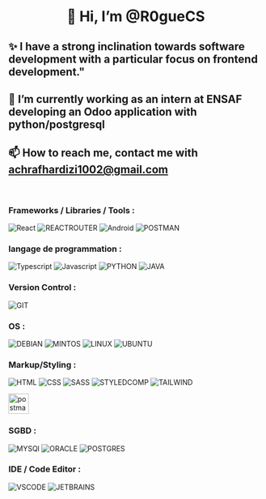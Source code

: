 <h1 align="center"> 👋 Hi, I’m @R0gueCS </h1>
<h2> ✨ I have a strong inclination towards software development with a particular focus on frontend development."</h2>
<h2> 🌱 I’m currently working as an intern at ENSAF developing an Odoo application with python/postgresql </h2>
<h2> 📫 How to reach me, contact me with <a href="achrafhardizi1002@gmail.com ">achrafhardizi1002@gmail.com </a> </h2>
<br>
<h3>  Frameworks / Libraries / Tools :</h3>     

![React](https://img.shields.io/badge/react-%23007FCC.svg?style=for-the-badge&logo=react&logoColor=white)
![REACTROUTER](https://img.shields.io/badge/React_Router-CA4245?style=for-the-badge&logo=react-router&logoColor=white)
![Android](https://img.shields.io/badge/android-%23E34F26.svg?style=for-the-badge&logo=android&logoColor=white)
![POSTMAN](https://img.shields.io/badge/Postman-F6BB43?style=flat-square&logo=Postman&logoColor=white)

<h3> langage de programmation : </h3>
     
![Typescript](https://img.shields.io/badge/TypeScript-007ACC?style=for-the-badge&logo=typescript&logoColor=white)
![Javascript](https://img.shields.io/badge/JavaScript-323330?style=for-the-badge&logo=javascript&logoColor=F7DF1E)
![PYTHON](https://img.shields.io/badge/Python-14354C?style=for-the-badge&logo=python&logoColor=white)
![JAVA](https://img.shields.io/badge/Java-ED8B00?style=for-the-badge&logo=openjdk&logoColor=white)

<h3>  Version Control :</h3>

![GIT](https://img.shields.io/badge/GIT-E44C30?style=for-the-badge&logo=git&logoColor=white)

<h3>  OS :</h3>  

![DEBIAN](https://img.shields.io/badge/Debian-A81D33?style=for-the-badge&logo=debian&logoColor=white)
![MINTOS](https://img.shields.io/badge/Linux_Mint-87CF3E?style=for-the-badge&logo=linux-mint&logoColor=white)
![LINUX](https://img.shields.io/badge/Linux-FCC624?style=for-the-badge&logo=linux&logoColor=black)
![UBUNTU](https://img.shields.io/badge/Ubuntu-E95420?style=for-the-badge&logo=ubuntu&logoColor=white)

<h3>  Markup/Styling :</h3>  

![HTML](https://img.shields.io/badge/HTML5-E34F26?style=for-the-badge&logo=html5&logoColor=white)
![CSS](https://img.shields.io/badge/CSS3-1572B6?style=for-the-badge&logo=css3&logoColor=white)
![SASS](https://img.shields.io/badge/Sass-CC6699?style=for-the-badge&logo=sass&logoColor=white)
![STYLEDCOMP](https://img.shields.io/badge/styled--components-DB7093?style=for-the-badge&logo=styled-components&logoColor=white)
![TAILWIND](https://img.shields.io/badge/Tailwind_CSS-38B2AC?style=for-the-badge&logo=tailwind-css&logoColor=white)

<p align="left">
     <a href="https://postman.com" target="_blank">
          <img src="https://www.vectorlogo.zone/logos/getpostman/getpostman-icon.svg" alt="postman" width="40" height="40"/> 
     </a>
</p>    
<h3> SGBD :</h3>

![MYSQl](https://img.shields.io/badge/MySQL-4479A1.svg?style=for-the-badge&logo=mysql&logoColor=white)
![ORACLE](https://img.shields.io/badge/Oracle-F80000.svg?style=for-the-badge&logo=oracle&logoColor=white)
![POSTGRES](https://img.shields.io/badge/PostgreSQL-336791.svg?style=for-the-badge&logo=postgresql&logoColor=white)

<h3>IDE / Code Editor :</h3> 
  
![VSCODE](https://img.shields.io/badge/Visual%20Studio%20Code-0078d7.svg?style=for-the-badge&logo=visual-studio-code&logoColor=white)
![JETBRAINS](https://img.shields.io/badge/JetBrains%20IDEs-000000.svg?style=for-the-badge&logo=jetbrains&logoColor=white)


